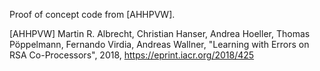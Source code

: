 Proof of concept code from [AHHPVW].

[AHHPVW] Martin R. Albrecht, Christian Hanser, Andrea Hoeller, Thomas Pöppelmann, Fernando Virdia, Andreas Wallner, "Learning with Errors on RSA Co-Processors", 2018, https://eprint.iacr.org/2018/425
